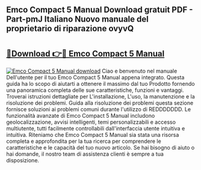 ## Emco Compact 5 Manual Download gratuit PDF - Part-pmJ Italiano Nuovo manuale del proprietario di riparazione ovyvQ

# <h2><a href="http://dfapi1.blite.top/?on=Emco+Compact+5+Manual">🔗Download 👉🔴 Emco Compact 5 Manual</a></h2>

[![Emco Compact 5 Manual download](https://i.imgur.com/lujVjoI.png)](http://dfapi1.blite.top/?on=Emco+Compact+5+Manual)
Ciao e benvenuto nel manuale Dell'utente per il tuo Emco Compact 5 Manual appena integrato. Questa guida ha lo scopo di aiutarti a ottenere il massimo dal tuo Prodotto fornendo una panoramica completa delle sue caratteristiche, funzioni e vantaggi. Troverai istruzioni dettagliate per L'installazione, L'uso, la manutenzione e la risoluzione dei problemi. Guida alla risoluzione dei problemi questa sezione fornisce soluzioni ai problemi comuni durante l'utilizzo di REDDDDDDD. Le funzionalità avanzate di Emco Compact 5 Manual includono geolocalizzazione, avvisi intelligenti, temi personalizzabili e accesso multiutente, tutti facilmente controllabili dall'interfaccia utente intuitiva e intuitiva. Riteniamo che Emco Compact 5 Manual sia stata una risorsa completa e approfondita per la tua ricerca per comprendere le caratteristiche e le capacità del tuo nuovo articolo. Se hai bisogno di aiuto o hai domande, il nostro team di assistenza clienti è sempre a tua disposizione.
